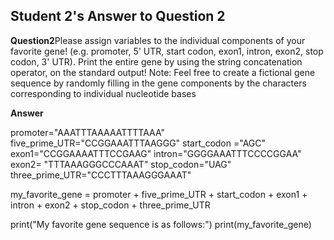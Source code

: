 ## Student 2's Answer to Question 2 

**Question2**Please assign variables to the individual components of your favorite gene! (e.g.
promoter, 5' UTR, start codon, exon1, intron, exon2, stop codon, 3' UTR). Print the entire gene
by using the string concatenation operator, on the standard output! Note: Feel free to create a
fictional gene sequence by randomly filling in the gene components by the characters
corresponding to individual nucleotide bases


**Answer**

promoter="AAATTTAAAAATTTTAAA" 
five_prime_UTR="CCGGAAATTTAAGGG"
start_codon ="AGC" 
exon1="CCGGAAAATTTCCGAAG"
intron="GGGGAAATTTCCCCGGAA"
exon2= "TTTAAAGGGCCCAAAT" 
stop_codon="UAG" 
three_prime_UTR="CCCTTTAAAGGGAAAT"



my_favorite_gene = promoter + five_prime_UTR + start_codon + exon1 + \
                   intron + exon2 + stop_codon + three_prime_UTR

print("My favorite gene sequence is as follows:") 
print(my_favorite_gene)



